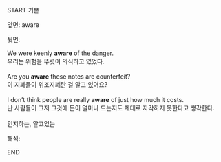 START
기본

앞면:
aware


뒷면:
<div>We were keenly <strong>aware</strong> of the danger. </div><div><div>우리는 위험을 뚜렷이 의식하고 있었다.</div></div><div><br></div><div><div>Are you <strong>aware</strong> these notes are counterfeit? </div><div><div>이 지폐들이 위조지폐란 걸 알고 있어요?</div></div></div><div><br></div><div>I don’t think people are really <b>aware</b> of just how much it costs. </div><div>난 사람들이 그저 그것에 돈이 얼마나 드는지도 제대로 자각하지 못한다고 생각한다.</div><br>인지하는, 알고있는<br>


해석:

END